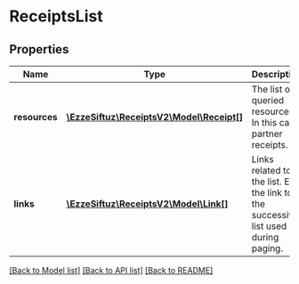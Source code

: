 # ReceiptsList

## Properties
Name | Type | Description | Notes
------------ | ------------- | ------------- | -------------
**resources** | [**\EzzeSiftuz\ReceiptsV2\Model\Receipt[]**](Receipt.md) | The list of queried resources. In this case partner receipts. | [optional] 
**links** | [**\EzzeSiftuz\ReceiptsV2\Model\Link[]**](Link.md) | Links related to the list. E.g. the link to the successive list used during paging. | [optional] 

[[Back to Model list]](../../README.md#documentation-for-models) [[Back to API list]](../../README.md#documentation-for-api-endpoints) [[Back to README]](../../README.md)

